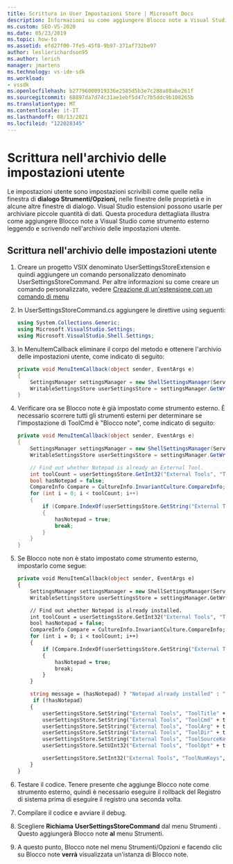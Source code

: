 ```yaml
---
title: Scrittura in User Impostazioni Store | Microsoft Docs
description: Informazioni su come aggiungere Blocco note a Visual Studio come strumento esterno leggendo e scrivendo nell'archivio delle impostazioni utente usando questa procedura dettagliata.
ms.custom: SEO-VS-2020
ms.date: 05/23/2019
ms.topic: how-to
ms.assetid: efd27f00-7fe5-45f8-9b97-371af732be97
author: leslierichardson95
ms.author: lerich
manager: jmartens
ms.technology: vs-ide-sdk
ms.workload:
- vssdk
ms.openlocfilehash: b27796000919336e2585d5b3e7c288a88abe261f
ms.sourcegitcommit: 68897da7d74c31ae1ebf5d47c7b5ddc9b108265b
ms.translationtype: MT
ms.contentlocale: it-IT
ms.lasthandoff: 08/13/2021
ms.locfileid: "122028345"
---
```

# <a name="writing-to-the-user-settings-store"></a>Scrittura nell'archivio delle impostazioni utente
Le impostazioni utente sono impostazioni scrivibili come quelle nella finestra di **dialogo Strumenti/Opzioni,** nelle finestre delle proprietà e in alcune altre finestre di dialogo. Visual Studio estensioni possono usarle per archiviare piccole quantità di dati. Questa procedura dettagliata illustra come aggiungere Blocco note a Visual Studio come strumento esterno leggendo e scrivendo nell'archivio delle impostazioni utente.

## <a name="writing-to-the-user-settings-store"></a>Scrittura nell'archivio delle impostazioni utente

1. Creare un progetto VSIX denominato UserSettingsStoreExtension e quindi aggiungere un comando personalizzato denominato UserSettingsStoreCommand. Per altre informazioni su come creare un comando personalizzato, vedere [Creazione di un'estensione con un comando di menu](../extensibility/creating-an-extension-with-a-menu-command.md)

2. In UserSettingsStoreCommand.cs aggiungere le direttive using seguenti:

    ```csharp
    using System.Collections.Generic;
    using Microsoft.VisualStudio.Settings;
    using Microsoft.VisualStudio.Shell.Settings;
    ```

3. In MenuItemCallback eliminare il corpo del metodo e ottenere l'archivio delle impostazioni utente, come indicato di seguito:

    ```csharp
    private void MenuItemCallback(object sender, EventArgs e)
    {
        SettingsManager settingsManager = new ShellSettingsManager(ServiceProvider);
        WritableSettingsStore userSettingsStore = settingsManager.GetWritableSettingsStore(SettingsScope.UserSettings);
    }
    ```

4. Verificare ora se Blocco note è già impostato come strumento esterno. È necessario scorrere tutti gli strumenti esterni per determinare se l'impostazione di ToolCmd è "Blocco note", come indicato di seguito:

    ```csharp
    private void MenuItemCallback(object sender, EventArgs e)
    {
        SettingsManager settingsManager = new ShellSettingsManager(ServiceProvider);
        WritableSettingsStore userSettingsStore = settingsManager.GetWritableSettingsStore(SettingsScope.UserSettings);

        // Find out whether Notepad is already an External Tool.
        int toolCount = userSettingsStore.GetInt32("External Tools", "ToolNumKeys");
        bool hasNotepad = false;
        CompareInfo Compare = CultureInfo.InvariantCulture.CompareInfo;
        for (int i = 0; i < toolCount; i++)
        {
            if (Compare.IndexOf(userSettingsStore.GetString("External Tools", "ToolCmd" + i), "Notepad", CompareOptions.IgnoreCase) >= 0)
            {
                hasNotepad = true;
                break;
            }
        }
    }

    ```

5. Se Blocco note non è stato impostato come strumento esterno, impostarlo come segue:

    ```vb
    private void MenuItemCallback(object sender, EventArgs e)
    {
        SettingsManager settingsManager = new ShellSettingsManager(ServiceProvider);
        WritableSettingsStore userSettingsStore = settingsManager.GetWritableSettingsStore(SettingsScope.UserSettings);

        // Find out whether Notepad is already installed.
        int toolCount = userSettingsStore.GetInt32("External Tools", "ToolNumKeys");
        bool hasNotepad = false;
        CompareInfo Compare = CultureInfo.InvariantCulture.CompareInfo;
        for (int i = 0; i < toolCount; i++)
        {
            if (Compare.IndexOf(userSettingsStore.GetString("External Tools", "ToolCmd" + i), "Notepad", CompareOptions.IgnoreCase) >= 0)
            {
                hasNotepad = true;
                break;
            }
        }

        string message = (hasNotepad) ? "Notepad already installed" : "Installing Notepad";
         if (!hasNotepad)
        {
            userSettingsStore.SetString("External Tools", "ToolTitle" + toolCount, "&Notepad");
            userSettingsStore.SetString("External Tools", "ToolCmd" + toolCount, "C:\\Windows\\notepad.exe");
            userSettingsStore.SetString("External Tools", "ToolArg" + toolCount, "");
            userSettingsStore.SetString("External Tools", "ToolDir" + toolCount, "$(ProjectDir)");
            userSettingsStore.SetString("External Tools", "ToolSourceKey" + toolCount, "");
            userSettingsStore.SetUInt32("External Tools", "ToolOpt" + toolCount, 0x00000011);

            userSettingsStore.SetInt32("External Tools", "ToolNumKeys", toolCount + 1);
        }
    }
    ```

6. Testare il codice. Tenere presente che aggiunge Blocco note come strumento esterno, quindi è necessario eseguire il rollback del Registro di sistema prima di eseguire il registro una seconda volta.

7. Compilare il codice e avviare il debug.

8. Scegliere **Richiama** **UserSettingsStoreCommand** dal menu Strumenti . Questo aggiungerà Blocco note **al** menu Strumenti.

9. A questo punto, Blocco note nel menu Strumenti/Opzioni e facendo clic su Blocco note **verrà** visualizzata un'istanza di Blocco note.
